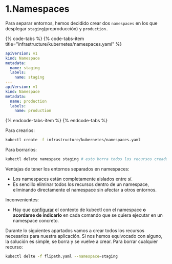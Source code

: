 # 1.Namespaces

Para separar entornos, hemos decidido crear dos `namespaces` en los que desplegar `staging`\(preproducción\) y `production.`

{% code-tabs %}
{% code-tabs-item title="infrastructure/kubernetes/namespaces.yaml" %}
```yaml
apiVersion: v1
kind: Namespace
metadata:
  name: staging
  labels:
    name: staging
---
apiVersion: v1
kind: Namespace
metadata:
  name: production
  labels:
    name: production
```
{% endcode-tabs-item %}
{% endcode-tabs %}

Para crearlos:

```bash
kubectl create -f infrastructure/kubernetes/namespaces.yaml
```

Para borrarlos:

```bash
kubectl delete namespace staging # esto borra todos los recursos creados dentro del namespace
```

Ventajas de tener los entornos separados en namespaces:

* Los namespaces están completamente aislados entre sí.
* Es sencillo eliminar todos los recursos dentro de un namespace, eliminando directamente el namespace sin afectar a otros entornos.

Inconvenientes:

* Hay que [configurar](https://stackoverflow.com/questions/39169427/how-can-i-toggle-between-kubernetes-context-of-various-deployed-apps/39169684#39169684) el contexto de kubectl con el namespace **o acordarse de indicarlo** en cada comando que se quiera ejecutar en un namespace concreto.

Durante lo siguientes apartados vamos a crear todos los recursos necesarios para nuestra aplicación. Si nos hemos equivocado con alguno, la solución es simple, se borra y se vuelve a crear. Para borrar cualquier recurso:

```bash
kubectl delte -f flipath.yaml --namespace=staging
```

